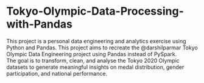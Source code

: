 # Tokyo-Olympic-Data-Processing-with-Pandas
This project is a personal data engineering and analytics exercise using Python and Pandas. This project aims to recreate the @darshilparmar Tokyo Olympic Data Engineering project using Pandas instead of PySpark.  
The goal is to transform, clean, and analyse the Tokyo 2020 Olympic datasets to generate meaningful insights on medal distribution, gender participation, and national performance.
